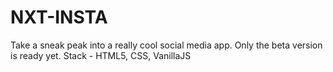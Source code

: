 # NXT-INSTA
Take a sneak peak into a really cool social media app. Only the beta version is ready yet. Stack - HTML5, CSS, VanillaJS
